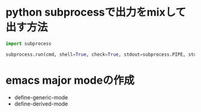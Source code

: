 # python subprocessで出力をmixして出す方法

```python
import subprocess

subprocess.run(cmd, shell=True, check=True, stdout=subprocess.PIPE, stderr=subprocess.STDOUT)
```

# emacs major modeの作成

- define-generic-mode
- define-derived-mode

